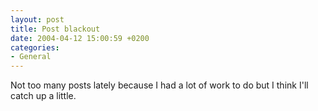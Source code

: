 ```yaml
---
layout: post
title: Post blackout
date: 2004-04-12 15:00:59 +0200
categories:
- General
---
```

Not too many posts lately because I had a lot of work to do but I think I'll catch up a little.
